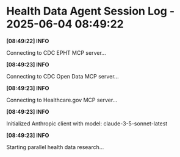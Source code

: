 # Health Data Agent Session Log - 2025-06-04 08:49:22

**[08:49:22] INFO**

Connecting to CDC EPHT MCP server...

**[08:49:23] INFO**

Connecting to CDC Open Data MCP server...

**[08:49:23] INFO**

Connecting to Healthcare.gov MCP server...

**[08:49:23] INFO**

Initialized Anthropic client with model: claude-3-5-sonnet-latest

**[08:49:23] INFO**

Starting parallel health data research...

